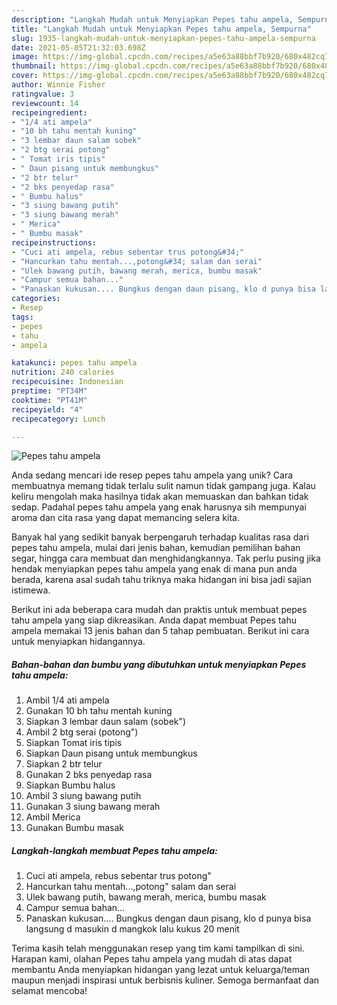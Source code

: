 ```yaml
---
description: "Langkah Mudah untuk Menyiapkan Pepes tahu ampela, Sempurna"
title: "Langkah Mudah untuk Menyiapkan Pepes tahu ampela, Sempurna"
slug: 1935-langkah-mudah-untuk-menyiapkan-pepes-tahu-ampela-sempurna
date: 2021-05-05T21:32:03.698Z
image: https://img-global.cpcdn.com/recipes/a5e63a88bbf7b920/680x482cq70/pepes-tahu-ampela-foto-resep-utama.jpg
thumbnail: https://img-global.cpcdn.com/recipes/a5e63a88bbf7b920/680x482cq70/pepes-tahu-ampela-foto-resep-utama.jpg
cover: https://img-global.cpcdn.com/recipes/a5e63a88bbf7b920/680x482cq70/pepes-tahu-ampela-foto-resep-utama.jpg
author: Winnie Fisher
ratingvalue: 3
reviewcount: 14
recipeingredient:
- "1/4 ati ampela"
- "10 bh tahu mentah kuning"
- "3 lembar daun salam sobek"
- "2 btg serai potong"
- " Tomat iris tipis"
- " Daun pisang untuk membungkus"
- "2 btr telur"
- "2 bks penyedap rasa"
- " Bumbu halus"
- "3 siung bawang putih"
- "3 siung bawang merah"
- " Merica"
- " Bumbu masak"
recipeinstructions:
- "Cuci ati ampela, rebus sebentar trus potong&#34;"
- "Hancurkan tahu mentah...,potong&#34; salam dan serai"
- "Ulek bawang putih, bawang merah, merica, bumbu masak"
- "Campur semua bahan..."
- "Panaskan kukusan.... Bungkus dengan daun pisang, klo d punya bisa langsung d masukin d mangkok lalu kukus 20 menit"
categories:
- Resep
tags:
- pepes
- tahu
- ampela

katakunci: pepes tahu ampela 
nutrition: 240 calories
recipecuisine: Indonesian
preptime: "PT34M"
cooktime: "PT41M"
recipeyield: "4"
recipecategory: Lunch

---
```



![Pepes tahu ampela](https://img-global.cpcdn.com/recipes/a5e63a88bbf7b920/680x482cq70/pepes-tahu-ampela-foto-resep-utama.jpg)

Anda sedang mencari ide resep pepes tahu ampela yang unik? Cara membuatnya memang tidak terlalu sulit namun tidak gampang juga. Kalau keliru mengolah maka hasilnya tidak akan memuaskan dan bahkan tidak sedap. Padahal pepes tahu ampela yang enak harusnya sih mempunyai aroma dan cita rasa yang dapat memancing selera kita.

Banyak hal yang sedikit banyak berpengaruh terhadap kualitas rasa dari pepes tahu ampela, mulai dari jenis bahan, kemudian pemilihan bahan segar, hingga cara membuat dan menghidangkannya. Tak perlu pusing jika hendak menyiapkan pepes tahu ampela yang enak di mana pun anda berada, karena asal sudah tahu triknya maka hidangan ini bisa jadi sajian istimewa.




Berikut ini ada beberapa cara mudah dan praktis untuk membuat pepes tahu ampela yang siap dikreasikan. Anda dapat membuat Pepes tahu ampela memakai 13 jenis bahan dan 5 tahap pembuatan. Berikut ini cara untuk menyiapkan hidangannya.

<!--inarticleads1-->

##### Bahan-bahan dan bumbu yang dibutuhkan untuk menyiapkan Pepes tahu ampela:

1. Ambil 1/4 ati ampela
1. Gunakan 10 bh tahu mentah kuning
1. Siapkan 3 lembar daun salam (sobek&#34;)
1. Ambil 2 btg serai (potong&#34;)
1. Siapkan  Tomat iris tipis
1. Siapkan  Daun pisang untuk membungkus
1. Siapkan 2 btr telur
1. Gunakan 2 bks penyedap rasa
1. Siapkan  Bumbu halus
1. Ambil 3 siung bawang putih
1. Gunakan 3 siung bawang merah
1. Ambil  Merica
1. Gunakan  Bumbu masak




<!--inarticleads2-->

##### Langkah-langkah membuat Pepes tahu ampela:

1. Cuci ati ampela, rebus sebentar trus potong&#34;
1. Hancurkan tahu mentah...,potong&#34; salam dan serai
1. Ulek bawang putih, bawang merah, merica, bumbu masak
1. Campur semua bahan...
1. Panaskan kukusan.... Bungkus dengan daun pisang, klo d punya bisa langsung d masukin d mangkok lalu kukus 20 menit




Terima kasih telah menggunakan resep yang tim kami tampilkan di sini. Harapan kami, olahan Pepes tahu ampela yang mudah di atas dapat membantu Anda menyiapkan hidangan yang lezat untuk keluarga/teman maupun menjadi inspirasi untuk berbisnis kuliner. Semoga bermanfaat dan selamat mencoba!
